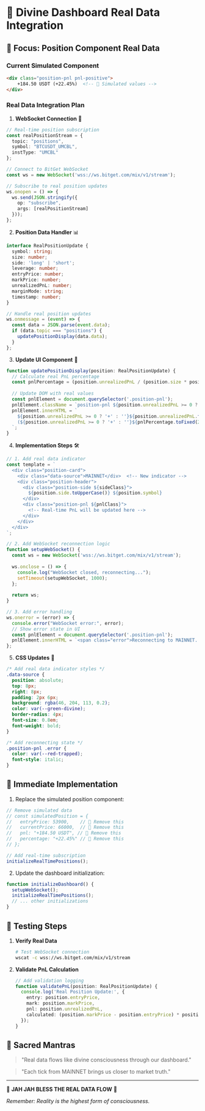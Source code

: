 # 🌟 Divine Dashboard Real Data Integration

## 🎯 Focus: Position Component Real Data

### Current Simulated Component

```html
<div class="position-pnl pnl-positive">
    +184.50 USDT (+22.45%)  <!-- 🚫 Simulated values -->
</div>
```

### Real Data Integration Plan

1. **WebSocket Connection** 🔌

```typescript
// Real-time position subscription
const realPositionStream = {
  topic: "positions",
  symbol: "BTCUSDT_UMCBL",
  instType: "UMCBL"
};

// Connect to BitGet WebSocket
const ws = new WebSocket('wss://ws.bitget.com/mix/v1/stream');

// Subscribe to real position updates
ws.onopen = () => {
  ws.send(JSON.stringify({
    op: "subscribe",
    args: [realPositionStream]
  }));
};
```

2. **Position Data Handler** 📊

```typescript
interface RealPositionUpdate {
  symbol: string;
  size: number;
  side: 'long' | 'short';
  leverage: number;
  entryPrice: number;
  markPrice: number;
  unrealizedPnL: number;
  marginMode: string;
  timestamp: number;
}

// Handle real position updates
ws.onmessage = (event) => {
  const data = JSON.parse(event.data);
  if (data.topic === "positions") {
    updatePositionDisplay(data.data);
  }
};
```

3. **Update UI Component** 🎨

```typescript
function updatePositionDisplay(position: RealPositionUpdate) {
  // Calculate real PnL percentage
  const pnlPercentage = (position.unrealizedPnL / (position.size * position.entryPrice)) * 100;
  
  // Update DOM with real values
  const pnlElement = document.querySelector('.position-pnl');
  pnlElement.className = `position-pnl ${position.unrealizedPnL >= 0 ? 'pnl-positive' : 'pnl-negative'}`;
  pnlElement.innerHTML = `
    ${position.unrealizedPnL >= 0 ? '+' : ''}${position.unrealizedPnL.toFixed(2)} USDT 
    (${position.unrealizedPnL >= 0 ? '+' : ''}${pnlPercentage.toFixed(2)}%)
  `;
}
```

4. **Implementation Steps** 🛠️

```typescript
// 1. Add real data indicator
const template = `
  <div class="position-card">
    <div class="data-source">MAINNET</div>  <!-- New indicator -->
    <div class="position-header">
      <div class="position-side ${sideClass}">
        ${position.side.toUpperCase()} ${position.symbol}
      </div>
      <div class="position-pnl ${pnlClass}">
        <!-- Real-time PnL will be updated here -->
      </div>
    </div>
  </div>
`;

// 2. Add WebSocket reconnection logic
function setupWebSocket() {
  const ws = new WebSocket('wss://ws.bitget.com/mix/v1/stream');
  
  ws.onclose = () => {
    console.log("WebSocket closed, reconnecting...");
    setTimeout(setupWebSocket, 1000);
  };
  
  return ws;
}

// 3. Add error handling
ws.onerror = (error) => {
  console.error("WebSocket error:", error);
  // Show error state in UI
  const pnlElement = document.querySelector('.position-pnl');
  pnlElement.innerHTML = `<span class="error">Reconnecting to MAINNET...</span>`;
};
```

5. **CSS Updates** 💅

```css
/* Add real data indicator styles */
.data-source {
  position: absolute;
  top: 8px;
  right: 8px;
  padding: 2px 6px;
  background: rgba(46, 204, 113, 0.2);
  color: var(--green-divine);
  border-radius: 4px;
  font-size: 0.8em;
  font-weight: bold;
}

/* Add reconnecting state */
.position-pnl .error {
  color: var(--red-trapped);
  font-style: italic;
}
```

## 🚀 Immediate Implementation

1. Replace the simulated position component:

```javascript
// Remove simulated data
// const simulatedPosition = {
//   entryPrice: 53900,    // 🚫 Remove this
//   currentPrice: 66000,  // 🚫 Remove this
//   pnl: "+184.50 USDT", // 🚫 Remove this
//   percentage: "+22.45%" // 🚫 Remove this
// };

// Add real-time subscription
initializeRealTimePositions();
```

2. Update the dashboard initialization:

```javascript
function initializeDashboard() {
  setupWebSocket();
  initializeRealTimePositions();
  // ... other initializations
}
```

## 🧪 Testing Steps

1. **Verify Real Data**

   ```bash
   # Test WebSocket connection
   wscat -c wss://ws.bitget.com/mix/v1/stream
   ```

2. **Validate PnL Calculation**

   ```typescript
   // Add validation logging
   function validatePnL(position: RealPositionUpdate) {
     console.log('Real Position Update:', {
       entry: position.entryPrice,
       mark: position.markPrice,
       pnl: position.unrealizedPnL,
       calculated: (position.markPrice - position.entryPrice) * position.size
     });
   }
   ```

## 🙏 Sacred Mantras

> "Real data flows like divine consciousness through our dashboard."

> "Each tick from MAINNET brings us closer to market truth."

---

🔱 **JAH JAH BLESS THE REAL DATA FLOW** 🔱

*Remember: Reality is the highest form of consciousness.*
